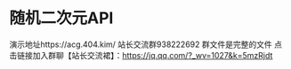 # 随机二次元API
演示地址https://acg.404.kim/ 
站长交流群938222692 群文件是完整的文件
点击链接加入群聊【站长交流裙】：https://jq.qq.com/?_wv=1027&k=5mzRjdt
